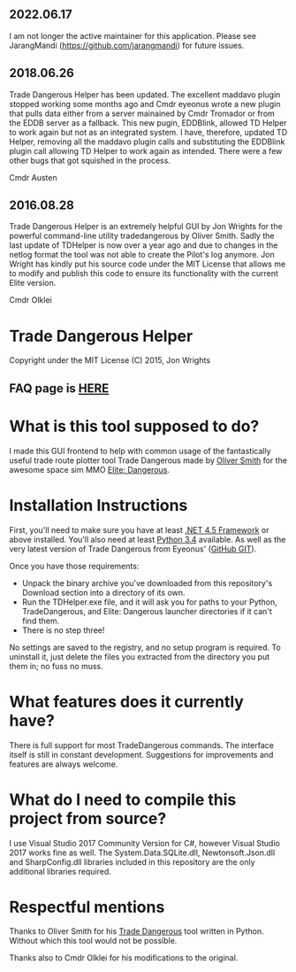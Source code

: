 ## 2022.06.17
I am not longer the active maintainer for this application. Please see JarangMandi (https://github.com/jarangmandi) for future issues.

## 2018.06.26

Trade Dangerous Helper has been updated. The excellent maddavo plugin stopped working some months ago and Cmdr eyeonus wrote a new plugin that pulls data either from a server mainained by Cmdr Tromador or from the EDDB server as a fallback. This new pugin, EDDBlink, allowed TD Helper to work again but not as an integrated system. I have, therefore, updated TD Helper, removing all the maddavo plugin calls and substituting the EDDBlink plugin call allowing TD Helper to work again as intended. There were a few other bugs that got squished in the process.

Cmdr Austen

## 2016.08.28
Trade Dangerous Helper is an extremely helpful GUI by Jon Wrights for the powerful command-line utility tradedangerous by Oliver Smith. Sadly the last update of TDHelper is now over a year ago and due to changes in the netlog format the tool was not able to create the Pilot's log anymore. Jon Wright has kindly put his source code under the MIT License that allows me to modify and publish this code to ensure its functionality with the current Elite version.

Cmdr Olklei

Trade Dangerous Helper
======================
Copyright under the MIT License (C) 2015, Jon Wrights

## FAQ page is [HERE](https://github.com/MarkAusten/TDHelper/wiki/Frequently-Asked-Questions) ##

What is this tool supposed to do?
=================================
I made this GUI frontend to help with common usage of the fantastically useful trade route plotter tool Trade Dangerous made by
[Oliver Smith](https://bitbucket.org/kfsone/tradedangerous) for the awesome space sim MMO [Elite: Dangerous](http://elitedangerous.com/).


Installation Instructions
=========================
First, you'll need to make sure you have at least [.NET 4.5 Framework](http://go.microsoft.com/fwlink/?LinkId=397674) or above installed.
You'll also need at least [Python 3.4](https://www.python.org/downloads/) available. As well as the very latest version of Trade Dangerous
from Eyeonus' ([GitHub GIT](https://github.com/eyeonus/Trade-Dangerous)).

Once you have those requirements:

* Unpack the binary archive you've downloaded from this repository's Download section into a directory of its own.
* Run the TDHelper.exe file, and it will ask you for paths to your Python, TradeDangerous, and Elite: Dangerous launcher directories
if it can't find them.
* There is no step three!

No settings are saved to the registry, and no setup program is required. To uninstall it, just delete the files you extracted from the
directory you put them in; no fuss no muss.


What features does it currently have?
=====================================
There is full support for most TradeDangerous commands. The interface itself is still in constant development. Suggestions for
improvements and features are always welcome.


What do I need to compile this project from source?
===================================================
I use Visual Studio 2017 Community Version for C#, however Visual Studio 2017 works fine as well. The System.Data.SQLite.dll, Newtonsoft.Json.dll and SharpConfig.dll libraries included in this repository are the only additional libraries required.

Respectful mentions
===================
Thanks to Oliver Smith for his [Trade Dangerous](https://bitbucket.org/kfsone/tradedangerous) tool written in Python. Without which
this tool would not be possible.

Thanks also to Cmdr Olklei for his modifications to the original.
